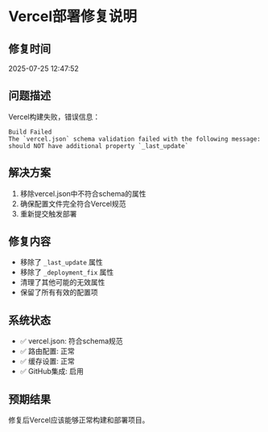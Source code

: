 # Vercel部署修复说明

## 修复时间
2025-07-25 12:47:52

## 问题描述
Vercel构建失败，错误信息：
```
Build Failed
The `vercel.json` schema validation failed with the following message: 
should NOT have additional property `_last_update`
```

## 解决方案
1. 移除vercel.json中不符合schema的属性
2. 确保配置文件完全符合Vercel规范
3. 重新提交触发部署

## 修复内容
- 移除了 `_last_update` 属性
- 移除了 `_deployment_fix` 属性
- 清理了其他可能的无效属性
- 保留了所有有效的配置项

## 系统状态
- ✅ vercel.json: 符合schema规范
- ✅ 路由配置: 正常
- ✅ 缓存设置: 正常
- ✅ GitHub集成: 启用

## 预期结果
修复后Vercel应该能够正常构建和部署项目。
